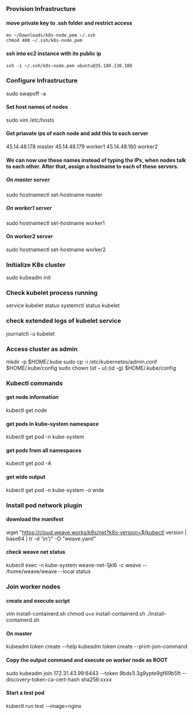 ### Provision Infrastructure 

#### move private key to .ssh folder and restrict access
    mv ~/Downloads/k8s-node.pem ~/.ssh
    chmod 400 ~/.ssh/k8s-node.pem

#### ssh into ec2 instance with its public ip
    ssh -i ~/.ssh/k8s-node.pem ubuntu@35.180.130.108


### Configure Infrastructure

sudo swapoff -a

#### Set host names of nodes
sudo vim /etc/hosts

#### Get priavate ips of each node and add this to each server 
45.14.48.178 master
45.14.48.179 worker1
45.14.48.180 worker2

#### We can now use these names instead of typing the IPs, when nodes talk to each other. After that, assign a hostname to each of these servers.

##### On master server

sudo hostnamectl set-hostname master 

##### On worker1 server

sudo hostnamectl set-hostname worker1 

#### On worker2 server

sudo hostnamectl set-hostname worker2


### Initialize K8s cluster

sudo kubeadm init

### Check kubelet process running 

service kubelet status
systemctl status kubelet

### check extended logs of kubelet service

journalctl -u kubelet

### Access cluster as admin

mkdir -p $HOME/.kube
sudo cp -i /etc/kubernetes/admin.conf $HOME/.kube/config
sudo chown $(id -u):$(id -g) $HOME/.kube/config

### Kubectl commands

#### get node information

kubectl get node

#### get pods in kube-system namespace

kubectl get pod -n kube-system

#### get pods from all namespaces

kubectl get pod -A

#### get wide output

kubectl get pod -n kube-system -o wide


### Install pod network plugin

#### download the manifest

wget "https://cloud.weave.works/k8s/net?k8s-version=$(kubectl version | base64 | tr -d '\n')" -O "weave.yaml"

#### check weave net status

kubectl exec -n kube-system weave-net-1jkl6 -c weave -- /home/weave/weave --local status

### Join worker nodes

#### create and execute script
vim install-containerd.sh
chmod u+x install-containerd.sh
./install-containerd.sh

#### On master

kubeadm token create --help
kubeadm token create --print-join-command

#### Copy the output command and execute on worker node as ROOT

sudo kubeadm join 172.31.43.99:6443 --token 9bds1l.3g9ypte9gf69b5ft --discovery-token-ca-cert-hash sha256:xxxx

#### Start a test pod

kubectl run test --image=nginx


